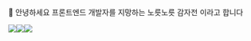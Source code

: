 <p style="font-size: 15px;">👋 안녕하세요 프론트엔드 개발자를 지망하는 노릇노릇 감자전 이라고 합니다</p>
<div style="display: flex;">
<img src="https://img.shields.io/badge/html5-E34F26?style=flat-square&logo=HTML5&logoColor=white"/>
<img src="https://img.shields.io/badge/css3-1572B6?style=flat-square&logo=CSS3&logoColor=white"/>
<img src="https://img.shields.io/badge/javascript-F7DF1E?style=flat-square&logo=Javascript&logoColor=black"/>
</div>
